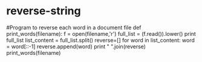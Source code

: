 # reverse-string
#Program to reverse each word in a document file
def print_words(filename):
    f = open(filename,'r')
    full_list = (f.read()).lower()
    print full_list
    list_content = full_list.split()
    reverse=[]
    for word in list_content:
        word = word[::-1]
        reverse.append(word)
    print " ".join(reverse)
print_words(filename)
